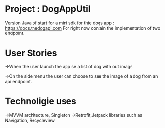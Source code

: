 # Project : DogAppUtil

Version Java of start for a mini sdk for thie dogs app : https://docs.thedogapi.com
For right now contain the implementation of two endpoint.

# User Stories

->When the user launch the app se a list of dog with out image.

->On the side menu the user can choose to see the image of a dog from an api endpoint.

# Technoligie uses
->MVVM architecture, Singleton
->Retrofit,Jetpack libraries such as Navigation, Recycleview



